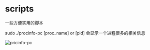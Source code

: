 # scripts
一些方便实用的脚本

sudo ./procinfo-pc [proc_name] or [pid]
会显示一个进程很多的相关信息


![pricinfo-pc](https://user-images.githubusercontent.com/8489293/183268854-f9e90422-0728-433f-98b0-7193ce6c5133.png)
